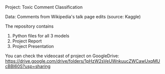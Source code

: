 Project: Toxic Comment Classification

Data: Comments from Wikipedia's talk page edits (source: Kaggle)


The repository contains
1. Python files for all 3 models
2. Project Report
3. Project Presentation

You can check the videocast of project on GoogleDrive:
https://drive.google.com/drive/folders/1pHzW2sVeUWnkuucZWCawUxqMUcBBI60S?usp=sharing


